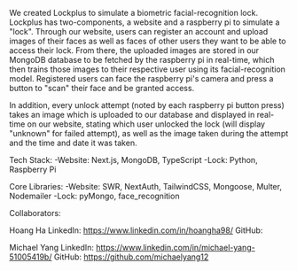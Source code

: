 We created Lockplus to simulate a biometric facial-recognition lock. Lockplus has two-components, a website and a raspberry pi to simulate a "lock". Through our website, users can register an account and upload images of their faces as well as faces of other users they want to be able to access their lock. From there, the uploaded images are stored in our MongoDB database to be fetched by the raspberry pi in real-time, which then trains those images to their respective user using its facial-recognition model. Registered users can face the raspberry pi's camera and press a button to "scan" their face and be granted access.

In addition, every unlock attempt (noted by each raspberry pi button press) takes an image which is uploaded to our database and displayed in real-time on our website, stating which user unlocked the lock (will display "unknown" for failed attempt), as well as the image taken during the attempt and the time and date it was taken.

Tech Stack:
-Website: Next.js, MongoDB, TypeScript
-Lock: Python, Raspberry Pi

Core Libraries:
-Website: SWR, NextAuth, TailwindCSS, Mongoose, Multer, Nodemailer
-Lock: pyMongo, face_recognition

Collaborators:

Hoang Ha
LinkedIn: https://www.linkedin.com/in/hoangha98/
GitHub:

Michael Yang
LinkedIn: https://www.linkedin.com/in/michael-yang-51005419b/
GitHub: https://github.com/michaelyang12
